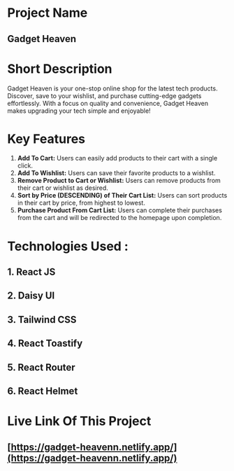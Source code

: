 

# Project Name
## Gadget Heaven

# Short Description
Gadget Heaven is your one-stop online shop for the latest tech products. Discover, save to your wishlist, and purchase cutting-edge gadgets effortlessly. With a focus on quality and convenience, Gadget Heaven makes upgrading your tech simple and enjoyable!

# Key Features
1. **Add To Cart:** Users can easily add products to their cart with a single click.
2. **Add To Wishlist:** Users can save their favorite products to a wishlist.
3. **Remove Product to Cart or Wishlist:** Users can remove products from their cart or wishlist as desired.
4. **Sort by Price (DESCENDING) of Their Cart List:** Users can sort products in their cart by price, from highest to lowest.
5. **Purchase Product From Cart List:** Users can complete their purchases from the cart and will be redirected to the homepage upon completion.


# Technologies Used : 

## 1. React JS
## 2. Daisy UI
## 3. Tailwind CSS
## 4. React Toastify
## 5. React Router
## 6. React Helmet


# Live Link Of This Project

## [https://gadget-heavenn.netlify.app/](https://gadget-heavenn.netlify.app/)
